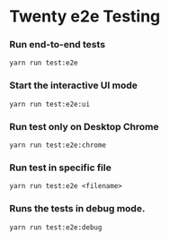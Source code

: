# Twenty e2e Testing

### Run end-to-end tests

```
yarn run test:e2e
```

### Start the interactive UI mode

```
yarn run test:e2e:ui
```

### Run test only on Desktop Chrome

```
yarn run test:e2e:chrome
```

### Run test in specific file
```
yarn run test:e2e <filename>
```

### Runs the tests in debug mode.
```
yarn run test:e2e:debug
```
